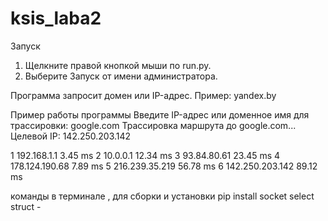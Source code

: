# ksis_laba2


Запуск
1) Щелкните правой кнопкой мыши по run.py.
2) Выберите Запуск от имени администратора.

Программа запросит домен или IP-адрес. Пример: yandex.by

Пример работы программы
Введите IP-адрес или доменное имя для трассировки: google.com
Трассировка маршрута до google.com...
Целевой IP: 142.250.203.142

1  192.168.1.1  3.45 ms
2  10.0.0.1  12.34 ms
3  93.84.80.61  23.45 ms
4  178.124.190.68  7.89 ms
5  216.239.35.219  56.78 ms
6  142.250.203.142  89.12 ms

команды в терминале , для сборки и установки
pip install socket select struct - 

